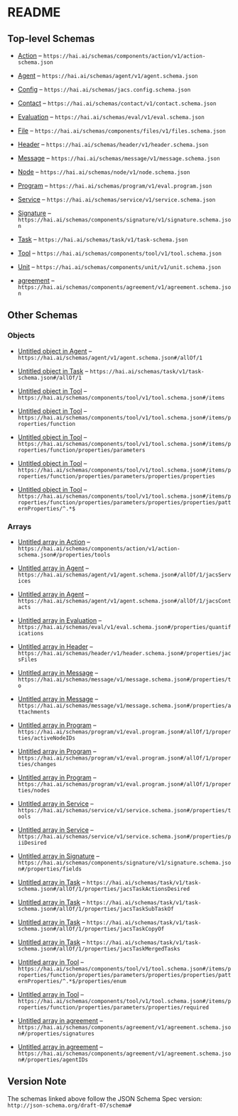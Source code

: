# README

## Top-level Schemas

*   [Action](./action.md "General actions definitions which can comprise a service") – `https://hai.ai/schemas/components/action/v1/action-schema.json`

*   [Agent](./agent.md "General schema for human, hybrid, and AI agents") – `https://hai.ai/schemas/agent/v1/agent.schema.json`

*   [Config](./jacs.md "Jacs Configuration File") – `https://hai.ai/schemas/jacs.config.schema.json`

*   [Contact](./contact.md "How to contact over human channels") – `https://hai.ai/schemas/contact/v1/contact.schema.json`

*   [Evaluation](./eval.md "A signed, immutable message evaluation an agent's performance on a task") – `https://hai.ai/schemas/eval/v1/eval.schema.json`

*   [File](./files.md "General data about unstructured content not in JACS") – `https://hai.ai/schemas/components/files/v1/files.schema.json`

*   [Header](./header.md "The basis for a JACS document") – `https://hai.ai/schemas/header/v1/header.schema.json`

*   [Message](./message.md "A signed, immutable message about a task") – `https://hai.ai/schemas/message/v1/message.schema.json`

*   [Node](./node.md "A a node in a finite state machine") – `https://hai.ai/schemas/node/v1/node.schema.json`

*   [Program](./program.md "A signed, immutable message evaluation an agent's performance on a task") – `https://hai.ai/schemas/program/v1/eval.program.json`

*   [Service](./service.md "Services that an Agent claims to provide") – `https://hai.ai/schemas/service/v1/service.schema.json`

*   [Signature](./signature.md "Cryptographic signature to be embedded in other documents") – `https://hai.ai/schemas/components/signature/v1/signature.schema.json`

*   [Task](./task.md "General schema for stateful resources") – `https://hai.ai/schemas/task/v1/task-schema.json`

*   [Tool](./tool.md "OpenAI function calling definitions https://platform") – `https://hai.ai/schemas/components/tool/v1/tool.schema.json`

*   [Unit](./unit.md "Labels and quantitative values") – `https://hai.ai/schemas/components/unit/v1/unit.schema.json`

*   [agreement](./agreement.md "A set of required signatures signifying an agreement") – `https://hai.ai/schemas/components/agreement/v1/agreement.schema.json`

## Other Schemas

### Objects

*   [Untitled object in Agent](./agent-allof-1.md) – `https://hai.ai/schemas/agent/v1/agent.schema.json#/allOf/1`

*   [Untitled object in Task](./task-allof-1.md) – `https://hai.ai/schemas/task/v1/task-schema.json#/allOf/1`

*   [Untitled object in Tool](./tool-items.md) – `https://hai.ai/schemas/components/tool/v1/tool.schema.json#/items`

*   [Untitled object in Tool](./tool-items-properties-function.md) – `https://hai.ai/schemas/components/tool/v1/tool.schema.json#/items/properties/function`

*   [Untitled object in Tool](./tool-items-properties-function-properties-parameters.md) – `https://hai.ai/schemas/components/tool/v1/tool.schema.json#/items/properties/function/properties/parameters`

*   [Untitled object in Tool](./tool-items-properties-function-properties-parameters-properties-properties.md) – `https://hai.ai/schemas/components/tool/v1/tool.schema.json#/items/properties/function/properties/parameters/properties/properties`

*   [Untitled object in Tool](./tool-items-properties-function-properties-parameters-properties-properties-patternproperties-.md) – `https://hai.ai/schemas/components/tool/v1/tool.schema.json#/items/properties/function/properties/parameters/properties/properties/patternProperties/^.*$`

### Arrays

*   [Untitled array in Action](./action-properties-tools.md "tools that can be utilized") – `https://hai.ai/schemas/components/action/v1/action-schema.json#/properties/tools`

*   [Untitled array in Agent](./agent-allof-1-jacsservices.md "Services the agent can perform") – `https://hai.ai/schemas/agent/v1/agent.schema.json#/allOf/1/jacsServices`

*   [Untitled array in Agent](./agent-allof-1-jacscontacts.md "Contact information for the agent") – `https://hai.ai/schemas/agent/v1/agent.schema.json#/allOf/1/jacsContacts`

*   [Untitled array in Evaluation](./eval-properties-quantifications.md "list of evaluation units, informatio labels") – `https://hai.ai/schemas/eval/v1/eval.schema.json#/properties/quantifications`

*   [Untitled array in Header](./header-properties-jacsfiles.md "A set of files included with the jacs document") – `https://hai.ai/schemas/header/v1/header.schema.json#/properties/jacsFiles`

*   [Untitled array in Message](./message-properties-to.md "list of addressees, optional") – `https://hai.ai/schemas/message/v1/message.schema.json#/properties/to`

*   [Untitled array in Message](./message-properties-attachments.md "list of files") – `https://hai.ai/schemas/message/v1/message.schema.json#/properties/attachments`

*   [Untitled array in Program](./program-allof-1-properties-activenodeids.md "task being processed, a description can be found there") – `https://hai.ai/schemas/program/v1/eval.program.json#/allOf/1/properties/activeNodeIDs`

*   [Untitled array in Program](./program-allof-1-properties-changes.md "What changes were made to the plan along the way and why") – `https://hai.ai/schemas/program/v1/eval.program.json#/allOf/1/properties/changes`

*   [Untitled array in Program](./program-allof-1-properties-nodes.md "list of evaluation units, informatio labels") – `https://hai.ai/schemas/program/v1/eval.program.json#/allOf/1/properties/nodes`

*   [Untitled array in Service](./service-properties-tools.md "URLs and function definitions of of tools that can be called") – `https://hai.ai/schemas/service/v1/service.schema.json#/properties/tools`

*   [Untitled array in Service](./service-properties-piidesired.md "Sensitive data desired") – `https://hai.ai/schemas/service/v1/service.schema.json#/properties/piiDesired`

*   [Untitled array in Signature](./signature-properties-fields.md "fields fields from document which were used to generate signature") – `https://hai.ai/schemas/components/signature/v1/signature.schema.json#/properties/fields`

*   [Untitled array in Task](./task-allof-1-properties-jacstaskactionsdesired.md "list of actions desired, should be a subset of actions in the resources and agents when complete") – `https://hai.ai/schemas/task/v1/task-schema.json#/allOf/1/properties/jacsTaskActionsDesired`

*   [Untitled array in Task](./task-allof-1-properties-jacstasksubtaskof.md "list of task ids this may be a subtask of") – `https://hai.ai/schemas/task/v1/task-schema.json#/allOf/1/properties/jacsTaskSubTaskOf`

*   [Untitled array in Task](./task-allof-1-properties-jacstaskcopyof.md "list of task ids this may be a copy of") – `https://hai.ai/schemas/task/v1/task-schema.json#/allOf/1/properties/jacsTaskCopyOf`

*   [Untitled array in Task](./task-allof-1-properties-jacstaskmergedtasks.md "list of task ids that have been folded into this task") – `https://hai.ai/schemas/task/v1/task-schema.json#/allOf/1/properties/jacsTaskMergedTasks`

*   [Untitled array in Tool](./tool-items-properties-function-properties-parameters-properties-properties-patternproperties--properties-enum.md) – `https://hai.ai/schemas/components/tool/v1/tool.schema.json#/items/properties/function/properties/parameters/properties/properties/patternProperties/^.*$/properties/enum`

*   [Untitled array in Tool](./tool-items-properties-function-properties-parameters-properties-required.md) – `https://hai.ai/schemas/components/tool/v1/tool.schema.json#/items/properties/function/properties/parameters/properties/required`

*   [Untitled array in agreement](./agreement-properties-signatures.md "Signatures of agents") – `https://hai.ai/schemas/components/agreement/v1/agreement.schema.json#/properties/signatures`

*   [Untitled array in agreement](./agreement-properties-agentids.md "The agents which are required in order to sign the document") – `https://hai.ai/schemas/components/agreement/v1/agreement.schema.json#/properties/agentIDs`

## Version Note

The schemas linked above follow the JSON Schema Spec version: `http://json-schema.org/draft-07/schema#`
